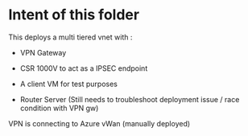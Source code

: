 
# Intent of this folder

This deploys a multi tiered vnet with :

- VPN Gateway

- CSR 1000V to act as a IPSEC endpoint

- A client VM for test purposes

- Router Server (Still needs to troubleshoot deployment issue / race condition with VPN gw)

VPN is connecting to Azure vWan (manually deployed)
